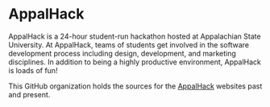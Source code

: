 # AppalHack

AppalHack is a 24-hour student-run hackathon hosted at Appalachian State
University. At AppalHack, teams of students get involved in the software
development process including design, development, and marketing disciplines.
In addition to being a highly productive environment, AppalHack is loads of fun!

This GitHub organization holds the sources for the
[AppalHack]([https://apphack.dev](https://appstate-apphack.github.io/appalhack/)https://appstate-apphack.github.io/appalhack/) websites past and present.
